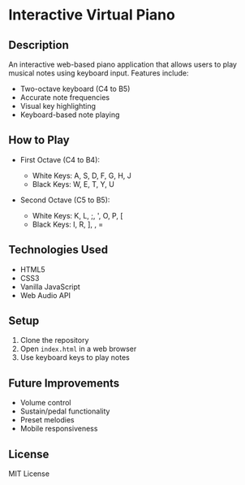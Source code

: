 # Interactive Virtual Piano

## Description
An interactive web-based piano application that allows users to play musical notes using keyboard input. Features include:
- Two-octave keyboard (C4 to B5)
- Accurate note frequencies
- Visual key highlighting
- Keyboard-based note playing

## How to Play
- First Octave (C4 to B4):
  - White Keys: A, S, D, F, G, H, J
  - Black Keys: W, E, T, Y, U

- Second Octave (C5 to B5):
  - White Keys: K, L, ;, ', O, P, [
  - Black Keys: I, R, ], \, =

## Technologies Used
- HTML5
- CSS3
- Vanilla JavaScript
- Web Audio API

## Setup
1. Clone the repository
2. Open `index.html` in a web browser
3. Use keyboard keys to play notes

## Future Improvements
- Volume control
- Sustain/pedal functionality
- Preset melodies
- Mobile responsiveness

## License
MIT License
